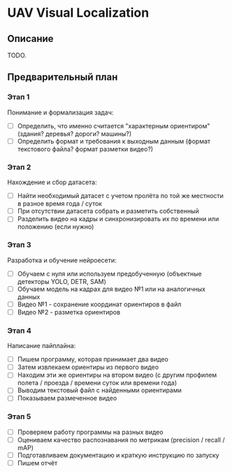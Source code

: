 # UAV Visual Localization

## Описание

TODO.

## Предварительный план

### Этап 1

Понимание и формализация задач:

- [ ] Определить, что именно считается "характерным ориентиром" (здания? деревья? дороги? машины?)
- [ ] Определить формат и требования к выходным данным (формат текстового файла? формат разметки видео?)

### Этап 2

Нахождение и сбор датасета:

- [ ] Найти необходимый датасет с учетом пролёта по той же местности в разное время года / суток
- [ ] При отсутствии датасета собрать и разметить собственный
- [ ] Разделить видео на кадры и синхронизировать их по времени или положению (если нужно)

### Этап 3

Разработка и обучение нейроесети:

- [ ] Обучаем с нуля или используем предобученную (объектные детекторы YOLO, DETR, SAM)
- [ ] Обучаем модель на кадрах для видео №1 или на аналогичных данных
- [ ] Видео №1 - сохранение координат ориентиров в файл
- [ ] Видео №2 - разметка ориентиров

### Этап 4

Написание пайплайна:

- [ ] Пишем программу, которая принимает два видео
- [ ] Затем извлекаем ориентиры из первого видео
- [ ] Находим эти же ориентиры на втором видео (с другим профилем полета / проезда / времени суток или времени года)
- [ ] Выводим текстовый файл с найденными ориентирами
- [ ] Показываем размеченное видео

### Этап 5

- [ ] Проверяем работу программы на разных видео
- [ ] Оцениваем качество распознавания по метрикам (precision / recall / mAP)
- [ ] Подготавливаем документацию и краткую инструкцию по запуску
- [ ] Пишем отчёт